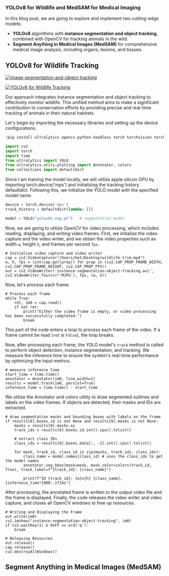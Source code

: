 ### YOLOv8 for Wildlife and MedSAM for Medical Imaging

In this blog post, we are going to explore and implement two cutting-edge models:

- **YOLOv8** algorithms with **instance segmentation and object tracking**, combined with OpenCV for tracking animals in the wild.
- **Segment Anything in Medical Images (MedSAM)** for comprehensive medical image analysis, including organs, lesions, and tissues.


## YOLOv8 for Wildlife Tracking

[![image-segmentation-and-object-tracking](URL-to-image)](https://vimeo.com/917944666 "YOLOv8 for Wildlife Tracking")

[![YOLOv8 for Wildlife Tracking](https://imgur.com/M3Lyzhz)](https://vimeo.com/917944666 "YOLOv8 for Wildlife Tracking")

Our approach integrates instance segmentation and object tracking to effectively monitor wildlife. This unified method aims to make a significant contribution to conservation efforts by providing precise and real-time tracking of animals in their natural habitats.

Let's begin by importing the necessary libraries and setting up the device configurations.

```py
!pip install ultralytics opencv-python-headless torch torchvision torchaudio

import cv2
import torch
import time
from ultralytics import YOLO
from ultralytics.utils.plotting import Annotator, colors
from collections import defaultdict
```

Since I am training the model locally, we will utilize apple silicon GPU by importing torch.device('mps') and initializing the tracking history defaultdict. Following this, we initialize the YOLO model with the specified model name.

```py
device = torch.device('mps')
track_history = defaultdict(lambda: [])

model = YOLO("yolov8x-seg.pt")   # segmentation model
```

Now, we are going to utilize OpenCV for video processing, which includes reading, displaying, and writing video frames. First, we initialize the video capture and the video writer, and we obtain the video properties such as width `w`, height `h`, and frames per second `fps`.

```python3
# Initialize video capture and video writer
cap = cv2.VideoCapture("/Users/het/Desktop/wildlife-trim.mp4")
w, h, fps = (int(cap.get(prop)) for prop in (cv2.CAP_PROP_FRAME_WIDTH, cv2.CAP_PROP_FRAME_HEIGHT, cv2.CAP_PROP_FPS))
out = cv2.VideoWriter('instance-segmentation-object-tracking.avi', cv2.VideoWriter_fourcc(*'MJPG'), fps, (w, h))
```

Now, let's process each frame:

```python3
# Process each frame
while True:
    ret, im0 = cap.read()
    if not ret:
        print("Either the video frame is empty, or video processing has been successfully completed.")
        break
```

This part of the code enters a loop to process each frame of the video. If a frame cannot be read (`ret` is `False`), the loop breaks.

Now, after processing each frame, the YOLO model's `track` method is called to perform object detection, instance segmentation, and tracking. We measure the inference time to ensure the system's real-time performance by optimizing the input metrics.

```python3
# measure inference time
start_time = time.time()
annotator = Annotator(im0, line_width=2)
results = model.track(im0, persist=True)
inference_time = time.time() - start_time
```

We utilize the Annotator and colors utility to draw segmented outlines and labels on the video frames. If objects are detected, their masks and IDs are extracted.

```python3
# draw segmentation masks and bounding boxes with labels on the frame
if results[0].boxes.id is not None and results[0].masks is not None:
    masks = results[0].masks.xy
    track_ids = results[0].boxes.id.int().cpu().tolist()
    
    # extract class IDs
    class_ids = results[0].boxes.data[:, -1].int().cpu().tolist()
    
    for mask, track_id, class_id in zip(masks, track_ids, class_ids):
        class_name = model.names[class_id] # uses the class_ids to get the model names
        annotator.seg_bbox(mask=mask, mask_color=colors(track_id, True), track_label=f"{track_id}: {class_name}")
        
        print(f"ID {track_id}: {w}x{h} {class_name}, {inference_time*1000:.1f}ms")
```
After processing, the annotated frame is written to the output video file and the frame is displayed. Finally, the code releases the video writer and video capture, and closes all OpenCV windows to free up resources.

```python3
# Writing and Displaying the Frame
out.write(im0)
cv2.imshow("instance-segmentation-object-tracking", im0)
if cv2.waitKey(1) & 0xFF == ord('q'):
    break

# Releasing Resources
out.release()
cap.release()
cv2.destroyAllWindows()
```

## Segment Anything in Medical Images (MedSAM)
